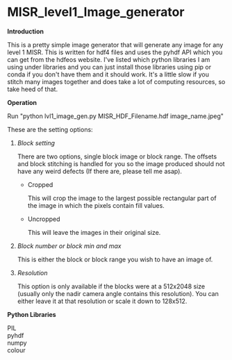 # MISR_level1_Image_generator

<b>Introduction</b>
<p>
This is a pretty simple image generator that will generate any image for any level 1 MISR. This is written for hdf4 files and uses the pyhdf API which you can get from the hdfeos website. I've listed which python libraries I am using under libraries and you can just install those libraries using pip or conda if you don't have them and it should work. It's a little slow if you stitch many images together and does take a lot of computing resources, so take heed of that.
</p>
<b>Operation</b>
<p>
Run "python lvl1_image_gen.py MISR_HDF_Filename.hdf image_name.jpeg"

These are the setting options:
<ol>
<li><em>Block setting</em></li>
  <p>There are two options, single block image or block range. The offsets and block stitching is handled for you so the image produced should not have any weird defects (If there are, please tell me asap).</p>
  <ul>
  <li>Cropped</li>
    <p>This will crop the image to the largest possible rectangular part of the image in which the pixels contain fill values.</p>
    <li>Uncropped</li>
    <p>This will leave the images in their original size.</p>
    </ul>
 <li><em>Block number or block min and max</em></li>
 <p>This is either the block or block range you wish to have an image of.</p>
 <li><em>Resolution</em></li>
 <p>This option is only available if the blocks were at a 512x2048 size (usually only the nadir camera angle contains this resolution). You can either leave it at that resolution or scale it down to 128x512.</p>
 
 </ol>
 
</p>

<b>Python Libraries</b>
<p>PIL<br>pyhdf<br>numpy<br>colour</p>


